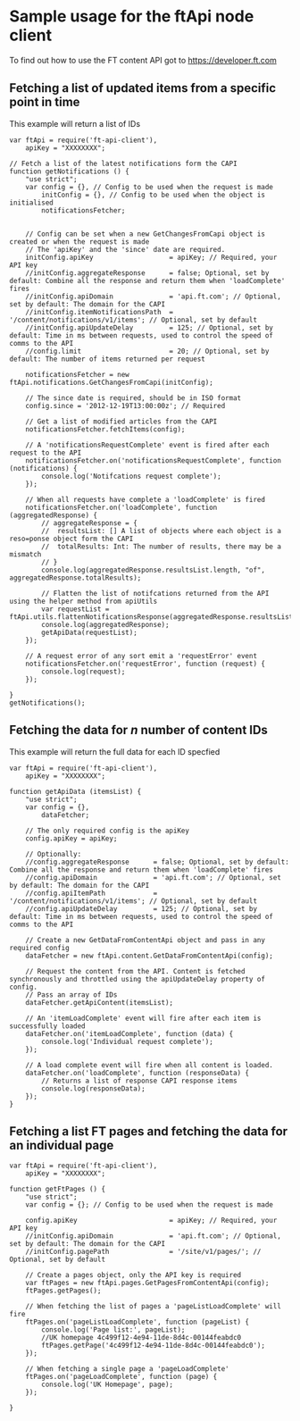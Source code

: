Sample usage for the ftApi node client
======================================
To find out how to use the FT content API got to <https://developer.ft.com>


Fetching a list of updated items from a specific point in time
-------------
This example will return a list of IDs

	var ftApi = require('ft-api-client'),
		apiKey = "XXXXXXXX";

	// Fetch a list of the latest notifications form the CAPI
	function getNotifications () {
		"use strict";
		var config = {}, // Config to be used when the request is made
			initConfig = {}, // Config to be used when the object is initialised
			notificationsFetcher;


		// Config can be set when a new GetChangesFromCapi object is created or when the request is made
		// The 'apiKey' and the 'since' date are required.
		initConfig.apiKey					= apiKey; // Required, your API key
		//initConfig.aggregateResponse		= false; Optional, set by default: Combine all the response and return them when 'loadComplete' fires
		//initConfig.apiDomain				= 'api.ft.com'; // Optional, set by default: The domain for the CAPI
		//initConfig.itemNotificationsPath	= '/content/notifications/v1/items'; // Optional, set by default
		//initConfig.apiUpdateDelay			= 125; // Optional, set by default: Time in ms between requests, used to control the speed of comms to the API
		//config.limit						= 20; // Optional, set by default: The number of items returned per request

		notificationsFetcher = new ftApi.notifications.GetChangesFromCapi(initConfig);

		// The since date is required, should be in ISO format
		config.since = '2012-12-19T13:00:00z'; // Required

		// Get a list of modified articles from the CAPI
		notificationsFetcher.fetchItems(config);

		// A 'notificationsRequestComplete' event is fired after each request to the API
		notificationsFetcher.on('notificationsRequestComplete', function (notifications) {
			console.log('Notifcations request complete');
		});

		// When all requests have complete a 'loadComplete' is fired
		notificationsFetcher.on('loadComplete', function (aggregatedResponse) {
			// aggregateResponse = {
			//	resultsList: [] A list of objects where each object is a reso=ponse object form the CAPI
			//	totalResults: Int: The number of results, there may be a mismatch
			// }
			console.log(aggregatedResponse.resultsList.length, "of", aggregatedResponse.totalResults);

			// Flatten the list of notifcations returned from the API using the helper method from apiUtils
			var requestList = ftApi.utils.flattenNotificationsResponse(aggregatedResponse.resultsList);
			console.log(aggregatedResponse);
			getApiData(requestList);
		});

		// A request error of any sort emit a 'requestError' event
		notificationsFetcher.on('requestError', function (request) {
			console.log(request);
		});

	}
	getNotifications();

Fetching the data for *n* number of content IDs
-------------
This example will return the full data for each ID specfied

	var ftApi = require('ft-api-client'),
		apiKey = "XXXXXXXX";

	function getApiData (itemsList) {
		"use strict";
		var config = {},
			dataFetcher;

		// The only required config is the apiKey
		config.apiKey = apiKey;

		// Optionally:
		//config.aggregateResponse		= false; Optional, set by default: Combine all the response and return them when 'loadComplete' fires
		//config.apiDomain				= 'api.ft.com'; // Optional, set by default: The domain for the CAPI
		//config.apiItemPath			= '/content/notifications/v1/items'; // Optional, set by default
		//config.apiUpdateDelay			= 125; // Optional, set by default: Time in ms between requests, used to control the speed of comms to the API

		// Create a new GetDataFromContentApi object and pass in any required config
		dataFetcher = new ftApi.content.GetDataFromContentApi(config);

		// Request the content from the API. Content is fetched synchronously and throttled using the apiUpdateDelay property of config.
		// Pass an array of IDs
		dataFetcher.getApiContent(itemsList);

		// An 'itemLoadComplete' event will fire after each item is successfully loaded
		dataFetcher.on('itemLoadComplete', function (data) {
			console.log('Individual request complete');
		});

		// A load complete event will fire when all content is loaded.
		dataFetcher.on('loadComplete', function (responseData) {
			// Returns a list of response CAPI response items
			console.log(responseData);
		});
	}

Fetching a list FT pages and fetching the data for an individual page
-------------

	var ftApi = require('ft-api-client'),
		apiKey = "XXXXXXXX";

	function getFtPages () {
		"use strict";
		var config = {}; // Config to be used when the request is made
		
		config.apiKey						= apiKey; // Required, your API key
		//initConfig.apiDomain				= 'api.ft.com'; // Optional, set by default: The domain for the CAPI
		//initConfig.pagePath				= '/site/v1/pages/'; // Optional, set by default

		// Create a pages object, only the API key is required
		var ftPages = new ftApi.pages.GetPagesFromContentApi(config);
		ftPages.getPages();

		// When fetching the list of pages a 'pageListLoadComplete' will fire
		ftPages.on('pageListLoadComplete', function (pageList) {
			console.log('Page list:', pageList);
			//UK homepage 4c499f12-4e94-11de-8d4c-00144feabdc0
			ftPages.getPage('4c499f12-4e94-11de-8d4c-00144feabdc0');
		});

		// When fetching a single page a 'pageLoadComplete'
		ftPages.on('pageLoadComplete', function (page) {
			console.log('UK Homepage', page);
		});

	}